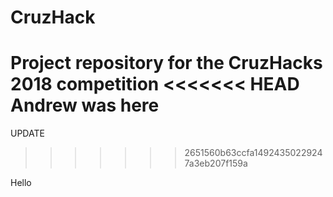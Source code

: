 # CruzHack
Project repository for the CruzHacks 2018 competition
<<<<<<< HEAD
Andrew was here
=======

UPDATE
>>>>>>> 2651560b63ccfa14924350229247a3eb207f159a

Hello
